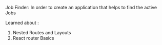 Job Finder:
In order to create an application that helps to find the active Jobs

Learned about :
1. Nested Routes and Layouts
2. React router Basics
